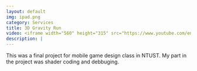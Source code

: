 ```yaml
---
layout: default
img: ipad.png
category: Services
title: 3D Gravity Run
video: <iframe width="560" height="315" src="https://www.youtube.com/embed/v8r4d0D_ZAI" frameborder="0" allowfullscreen></iframe>
description: |
---
```

This was a final project for mobile game design class in NTUST. My part in the project was shader coding and debbuging.
